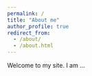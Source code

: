 ```yaml
---
permalink: /
title: "About me"
author_profile: true
redirect_from: 
  - /about/
  - /about.html
---
```


Welcome to my site. I am ...
